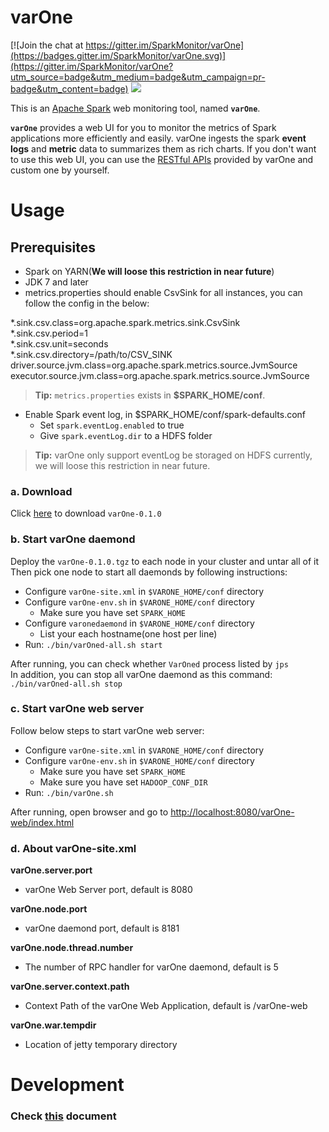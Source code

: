 **varOne**
===================

[![Join the chat at https://gitter.im/SparkMonitor/varOne](https://badges.gitter.im/SparkMonitor/varOne.svg)](https://gitter.im/SparkMonitor/varOne?utm_source=badge&utm_medium=badge&utm_campaign=pr-badge&utm_content=badge)
<img src='https://camo.githubusercontent.com/f13f65be9c204005ea436187041a7145e70885f8/687474703a2f2f692e696d6775722e636f6d2f6d726f733944762e706e67' />

This is an [Apache Spark](http://spark.apache.org/) web monitoring tool, named **```varOne```**.

**```varOne```** provides a web UI for you to monitor the metrics of Spark applications more efficiently and easily. varOne ingests the spark **event logs** and **metric** data to summarizes them as rich charts. If you don't want to use this web UI, you can use the [RESTful APIs](/docs/api.md) provided by varOne and custom one by yourself.


# **Usage**

## Prerequisites
- Spark on YARN(**We will loose this restriction in near future**)
- JDK 7 and later
- metrics.properties should enable CsvSink for all instances, you can follow the config in the below:
<div>
*.sink.csv.class=org.apache.spark.metrics.sink.CsvSink</br>
*.sink.csv.period=1</br>
*.sink.csv.unit=seconds</br>
*.sink.csv.directory=/path/to/CSV_SINK</br>
driver.source.jvm.class=org.apache.spark.metrics.source.JvmSource</br>
executor.source.jvm.class=org.apache.spark.metrics.source.JvmSource</br>
</div>

> **Tip:** ```metrics.properties``` exists in **$SPARK_HOME/conf**.

- Enable Spark event log, in $SPARK_HOME/conf/spark-defaults.conf
  * Set ```spark.eventLog.enabled``` to true
  * Give ```spark.eventLog.dir``` to a HDFS folder

> **Tip:** varOne only support eventLog be storaged on HDFS currently, we will loose this restriction in near future.


### a. Download

Click [here](http://sparkmonitor.github.io/varOne/varOne-0.1.0.tgz) to download ```varOne-0.1.0```

### b. Start varOne daemond
Deploy the ```varOne-0.1.0.tgz``` to each node in your cluster and untar all of it   
Then pick one node to start all daemonds by following instructions:
* Configure ```varOne-site.xml``` in ```$VARONE_HOME/conf``` directory
* Configure ```varOne-env.sh``` in ```$VARONE_HOME/conf``` directory
  - Make sure you have set ```SPARK_HOME```
* Configure ```varonedaemond``` in ```$VARONE_HOME/conf``` directory
  - List your each hostname(one host per line)
* Run: ```./bin/varOned-all.sh start```

After running, you can check whether ```VarOned``` process listed by ```jps```   
In addition, you can stop all varOne daemond as this command: ```./bin/varOned-all.sh stop```

### c. Start varOne web server
Follow below steps to start varOne web server:
* Configure ```varOne-site.xml``` in ```$VARONE_HOME/conf``` directory
* Configure ```varOne-env.sh``` in ```$VARONE_HOME/conf``` directory
  - Make sure you have set ```SPARK_HOME```
  - Make sure you have set ```HADOOP_CONF_DIR```
* Run: ```./bin/varOne.sh```

After running, open browser and go to [http://localhost:8080/varOne-web/index.html](http://localhost:8080/varOne-web/index.html)

### d. About varOne-site.xml
**varOne.server.port**
* varOne Web Server port, default is 8080

**varOne.node.port**
* varOne daemond port, default is 8181

**varOne.node.thread.number**
* The number of RPC handler for varOne daemond, default is 5

**varOne.server.context.path**
* Context Path of the varOne Web Application, default is /varOne-web

**varOne.war.tempdir**
* Location of jetty temporary directory

# **Development**
### Check [this](https://github.com/SparkMonitor/varOne/blob/master/docs/development.md) document
